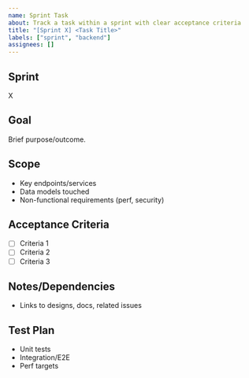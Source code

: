 ```yaml
---
name: Sprint Task
about: Track a task within a sprint with clear acceptance criteria
title: "[Sprint X] <Task Title>"
labels: ["sprint", "backend"]
assignees: []
---
```


## Sprint
X

## Goal
Brief purpose/outcome.

## Scope
- Key endpoints/services
- Data models touched
- Non-functional requirements (perf, security)

## Acceptance Criteria
- [ ] Criteria 1
- [ ] Criteria 2
- [ ] Criteria 3

## Notes/Dependencies
- Links to designs, docs, related issues

## Test Plan
- Unit tests
- Integration/E2E
- Perf targets